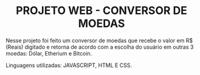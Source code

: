 <h1 align = "center"> PROJETO WEB - CONVERSOR DE MOEDAS </h1>

Nesse projeto foi feito um conversor de moedas que recebe o valor em R$ (Reais) digitado e retorna de acordo com a escolha do usuário em outras 3 moedas: Dólar, Etherium e Bitcoin.

Linguagens utilizadas: JAVASCRIPT, HTML E CSS.
